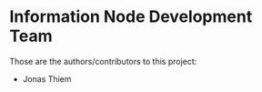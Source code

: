 
# Information Node Development Team

Those are the authors/contributors to this project:

- Jonas Thiem

